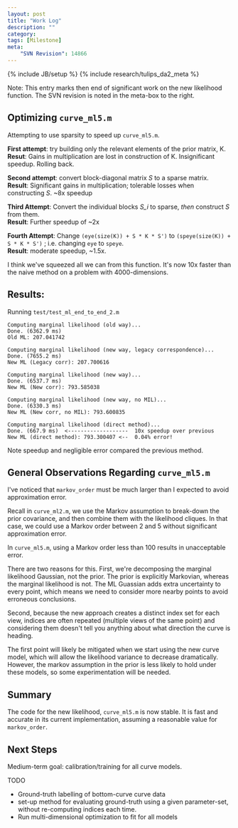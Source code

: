 ```yaml
---
layout: post
title: "Work Log"
description: ""
category: 
tags: [Milestone]
meta: 
    "SVN Revision": 14866
---
```

{% include JB/setup %}
{% include research/tulips_da2_meta %}

Note: This entry marks then end of significant work on the new likelihood function.  The SVN revision is noted in the meta-box to the right.

Optimizing `curve_ml5.m`
-------------------------

Attempting to use sparsity to speed up `curve_ml5.m`.

**First attempt**: try building only the relevant elements of the prior matrix, K.  
**Resut**: Gains in multiplication are lost in construction of K.  Insignificant speedup.  Rolling back.

**Second attempt**: convert block-diagonal matrix *S* to a sparse matrix.  
**Result**: Significant gains in multiplication; tolerable losses when constructing *S*.  ~8x speedup

**Third Attempt**: Convert the individual blocks *S_i* to sparse, *then* construct *S* from them.  
**Result**: Further speedup of ~2x

**Fourth Attempt**:  Change `(eye(size(K)) + S * K * S')` to `(speye(size(K)) + S * K * S')` ; i.e. changing `eye` to `speye`.  
**Result**: moderate speedup, ~1.5x.

I think we've squeezed all we can from this function.  It's now 10x faster than the naive method on a problem with 4000-dimensions.

Results: 
------------------------------------
Running `test/test_ml_end_to_end_2.m`

    Computing marginal likelihood (old way)...
    Done. (6362.9 ms)
    Old ML: 207.041742
    
    Computing marginal likelihood (new way, legacy correspondence)...
    Done. (7655.2 ms)
    New ML (Legacy corr): 207.700616
    
    Computing marginal likelihood (new way)...
    Done. (6537.7 ms)
    New ML (New corr): 793.585038
    
    Computing marginal likelihood (new way, no MIL)...
    Done. (6330.3 ms)
    New ML (New corr, no MIL): 793.600835
    
    Computing marginal likelihood (direct method)...
    Done. (667.9 ms)  <-------------------  10x speedup over previous
    New ML (direct method): 793.300407 <--  0.04% error!

Note speedup and negligible error compared the previous method.

General Observations Regarding `curve_ml5.m`
--------------
I've noticed that `markov_order` must be much larger than I expected to avoid approximation error.

Recall in `curve_ml2.m`, we use the Markov assumption to break-down the prior covariance, and then combine them with the likelihood cliques.  In that case, we could use a Markov order between 2 and 5 without significant approximation error.

In `curve_ml5.m`, using a Markov order less than 100 results in unacceptable error.  

There are two reasons for this.  First, we're decomposing the marginal likelihood Gaussian, not the prior.  The prior is explicitly Markovian, whereas the marginal likelihood is not.  The ML Guassian adds extra uncertainty to every point, which means we need to consider more nearby points to avoid erroneous conclusions.  

Second, because the new approach creates a distinct index set for each view, indices are often repeated (multiple views of the same point) and considering them doesn't tell you anything about what direction the curve is heading.  

The first point will likely be mitigated when we start using the new curve model, which will allow the likelihood variance to decrease dramatically.  However, the markov assumption in the prior is less likely to hold under these models, so some experimentation will be needed.

Summary
----------

The code for the new likelihood, `curve_ml5.m` is now stable.  It is fast and accurate in its current implementation, assuming a reasonable value for `markov_order`.

Next Steps
-----------

Medium-term goal: calibration/training for all curve models.

TODO

* Ground-truth labelling of bottom-curve curve data
* set-up method for evaluating ground-truth using a given parameter-set, without re-computing indices each time.
* Run multi-dimensional optimization to fit for all models

